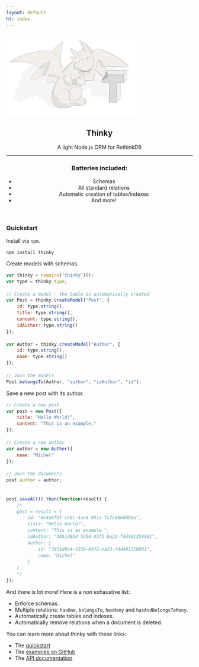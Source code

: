 ```yaml
---
layout: default
hl: index
---
```



[![](/images/thinky-header.png)](/)

<header>
<div class="description">
    <h2>Thinky</h2>
    A light Node.js ORM for RethinkDB
</div>

<hr/>

<h3>Batteries included:</h3>
<ul>
<li>Schemas</li>
<li>All standard relations</li>
<li>Automatic creation of tables/indexes</li>
<li>And more!</li>
</ul>



</header>

### Quickstart

<p>Install via <code>npm</code>.</p>

<div class="highlight"><pre><code class="bash language-bash" data-lang="bash">npm install thinky
</code></pre></div>


Create models with schemas.

```javascript
var thinky = require('thinky')();
var type = thinky.type;

// Create a model - the table is automatically created
var Post = thinky.createModel("Post", {
    id: type.string(),
    title: type.string(),
    content: type.string(),
    idAuthor: type.string()
}); 

var Author = thinky.createModel("Author", {
    id: type.string(),
    name: type.string()
});

// Join the models
Post.belongsTo(Author, "author", "idAuthor", "id");
```

Save a new post with its author.

```js
// Create a new post
var post = new Post({
    title: "Hello World!",
    content: "This is an example."
});

// Create a new author
var author = new Author({
    name: "Michel"
});

// Join the documents
post.author = author;


post.saveAll().then(function(result) {
    /*
    post = result = {
        id: "0e4a6f6f-cc0c-4aa5-951a-fcfc480dd05a",
        title: "Hello World!",
        content: "This is an example.",
        idAuthor: "3851d8b4-5358-43f2-ba23-f4d481358901",
        author: {
            id: "3851d8b4-5358-43f2-ba23-f4d481358901",
            name: "Michel"
        }
    }
    */
});
```

And there is lot more! Here is a non exhaustive list:

- Enforce schemas.
- Multiple relations: `hasOne`, `belongsTo`, `hasMany` and `hasAndBelongsToMany`.
- Automatically create tables and indexes.
- Automatically remove relations when a document is deleted.

You can learn more about thinky with these links:

- The [quickstart](/documentation/)
- The [examples on GitHub](https://github.com/neumino/thinky/tree/master/examples)
- The [API documentation](/documentation/api/thinky/)
